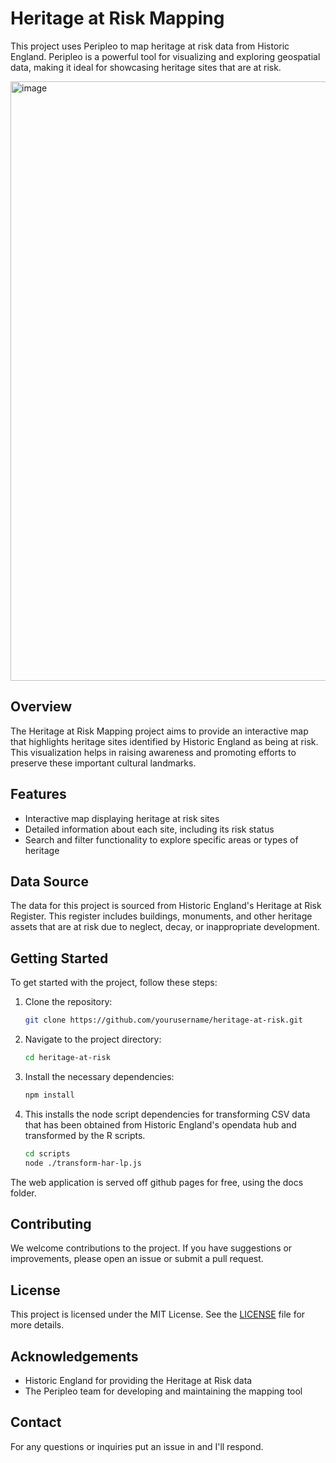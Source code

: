 # Heritage at Risk Mapping

This project uses Peripleo to map heritage at risk data from Historic England. Peripleo is a powerful tool for visualizing and exploring geospatial data, making it ideal for showcasing heritage sites that are at risk.

<img width="959" alt="image" src="https://github.com/user-attachments/assets/bf334ad5-cdde-49ed-b0a3-424d8be6ba6e" />


## Overview

The Heritage at Risk Mapping project aims to provide an interactive map that highlights heritage sites identified by Historic England as being at risk. This visualization helps in raising awareness and promoting efforts to preserve these important cultural landmarks.

## Features

- Interactive map displaying heritage at risk sites
- Detailed information about each site, including its risk status
- Search and filter functionality to explore specific areas or types of heritage

## Data Source

The data for this project is sourced from Historic England's Heritage at Risk Register. This register includes buildings, monuments, and other heritage assets that are at risk due to neglect, decay, or inappropriate development.

## Getting Started

To get started with the project, follow these steps:

1. Clone the repository:
    ```bash
    git clone https://github.com/yourusername/heritage-at-risk.git
    ```
2. Navigate to the project directory:
    ```bash
    cd heritage-at-risk
    ```
3. Install the necessary dependencies:
    ```bash
    npm install
    ```
4. This installs the node script dependencies for transforming CSV data that has been obtained from Historic England's opendata hub and transformed by the R scripts.
    ```bash
    cd scripts 
    node ./transform-har-lp.js
    ```

The web application is served off github pages for free, using the docs folder. 
## Contributing

We welcome contributions to the project. If you have suggestions or improvements, please open an issue or submit a pull request.

## License

This project is licensed under the MIT License. See the [LICENSE](LICENSE) file for more details.

## Acknowledgements

- Historic England for providing the Heritage at Risk data
- The Peripleo team for developing and maintaining the mapping tool

## Contact

For any questions or inquiries put an issue in and I'll respond.
